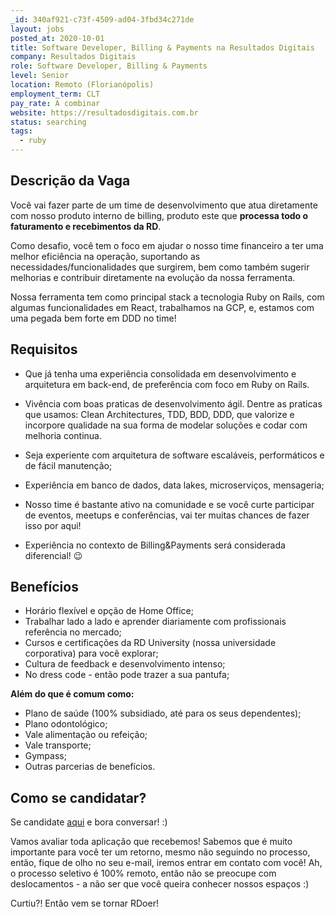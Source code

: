 ```yaml
---
_id: 340af921-c73f-4509-ad04-3fbd34c271de
layout: jobs
posted_at: 2020-10-01
title: Software Developer, Billing & Payments na Resultados Digitais
company: Resultados Digitais
role: Software Developer, Billing & Payments
level: Senior
location: Remoto (Florianópolis)
employment_term: CLT
pay_rate: A combinar
website: https://resultadosdigitais.com.br
status: searching
tags:
  - ruby
---
```


## Descrição da Vaga
Você vai fazer parte de um time de desenvolvimento que atua diretamente com nosso produto interno de billing, produto este que **processa todo o faturamento e recebimentos da RD**. 


Como desafio, você tem o foco em ajudar o nosso time financeiro a ter uma melhor eficiência na operação, suportando as necessidades/funcionalidades que surgirem, bem como também sugerir melhorias e contribuir diretamente na evolução da nossa ferramenta.


Nossa ferramenta tem como principal stack a tecnologia Ruby on Rails, com algumas funcionalidades em React, trabalhamos na GCP, e, estamos com uma pegada bem forte em DDD no time!

## Requisitos
- Que já tenha uma experiência consolidada em desenvolvimento e arquitetura em back-end, de preferência com foco em Ruby on Rails. 

- Vivência com boas praticas de desenvolvimento ágil. Dentre as praticas que usamos: Clean Architectures, TDD, BDD, DDD, que valorize e incorpore qualidade na sua forma de modelar soluções e codar com melhoria continua.

- Seja experiente com arquitetura de software escaláveis, performáticos e de fácil manutenção;

-  Experiência em banco de dados, data lakes, microserviços, mensageria;

- Nosso time é bastante ativo na comunidade e se você curte participar de eventos, meetups e conferências, vai ter muitas chances de fazer isso por aqui!

- Experiência no contexto de Billing&Payments será considerada diferencial! 😉

## Benefícios

* Horário flexível e opção de Home Office;
* Trabalhar lado a lado e aprender diariamente com profissionais referência no mercado;
* Cursos e certificações da RD University (nossa universidade corporativa) para você explorar;
* Cultura de feedback e desenvolvimento intenso;
* No dress code - então pode trazer a sua pantufa;

**Além do que é comum como:**

* Plano de saúde (100% subsidiado, até para os seus dependentes);
* Plano odontológico;
* Vale alimentação ou refeição;
* Vale transporte;
* Gympass;
* Outras parcerias de benefícios.

## Como se candidatar?
Se candidate [aqui](https://boards.greenhouse.io/resultadosdigitais/jobs/4829837002) e bora conversar! :)

Vamos avaliar toda aplicação que recebemos! Sabemos que é muito importante para você ter um retorno, mesmo não seguindo no processo, então, fique de olho no seu e-mail, iremos entrar em contato com você! Ah, o processo seletivo é 100% remoto, então não se preocupe com deslocamentos - a não ser que você queira conhecer nossos espaços :)

Curtiu?! Então vem se tornar RDoer!
          